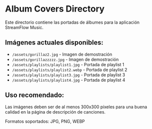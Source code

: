# Album Covers Directory

Este directorio contiene las portadas de álbumes para la aplicación StreamFlow Music.

## Imágenes actuales disponibles:

- `/assets/gorillaz2.jpg` - Imagen de demostración
- `/assets/gorillazzzzz.jpg` - Imagen de demostración
- `/assets/playlists/playlist1.jpg` - Portada de playlist 1
- `/assets/playlists/playlist2.webp` - Portada de playlist 2
- `/assets/playlists/playlist3.jpg` - Portada de playlist 3
- `/assets/playlists/playlist4.jpg` - Portada de playlist 4

## Uso recomendado:

Las imágenes deben ser de al menos 300x300 píxeles para una buena calidad en la página de descripción de canciones.

Formatos soportados: JPG, PNG, WEBP
